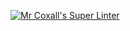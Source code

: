 [![Mr Coxall's Super Linter](https://github.com/ICS3U-Programming-JeremiahO/Unit2-03-CPP/workflows/Mr%20Coxall's%20Super%20Linter/badge.svg)](https://github.com/ICS3U-Programming-JeremiahO/Unit2-03-CPP/actions/)
